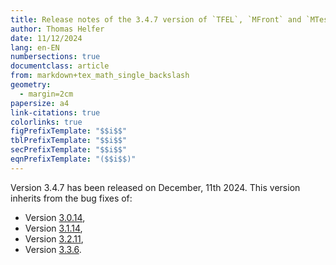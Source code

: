 ```yaml
---
title: Release notes of the 3.4.7 version of `TFEL`, `MFront` and `MTest`
author: Thomas Helfer
date: 11/12/2024
lang: en-EN
numbersections: true
documentclass: article
from: markdown+tex_math_single_backslash
geometry:
  - margin=2cm
papersize: a4
link-citations: true
colorlinks: true
figPrefixTemplate: "$$i$$"
tblPrefixTemplate: "$$i$$"
secPrefixTemplate: "$$i$$"
eqnPrefixTemplate: "($$i$$)"
---
```


Version 3.4.7 has been released on December, 11th 2024. This version
inherits from the bug fixes of:

- Version [3.0.14](release-notes-3.0.14.html),
- Version [3.1.14](release-notes-3.1.14.html),
- Version [3.2.11](release-notes-3.2.11.html),
- Version [3.3.6](release-notes-3.3.6.html).
